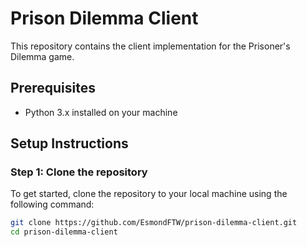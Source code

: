 # Prison Dilemma Client

This repository contains the client implementation for the Prisoner's Dilemma game.

## Prerequisites

- Python 3.x installed on your machine

## Setup Instructions

### Step 1: Clone the repository

To get started, clone the repository to your local machine using the following command:

```bash
git clone https://github.com/EsmondFTW/prison-dilemma-client.git
cd prison-dilemma-client
